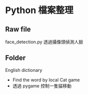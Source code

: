 # Python 檔案整理
## Raw file
face_detection.py 透過攝像頭偵測人臉
## Folder
English dictionary
* Find the word by local
Cat game
* 透過 pygame 控制一隻貓移動
